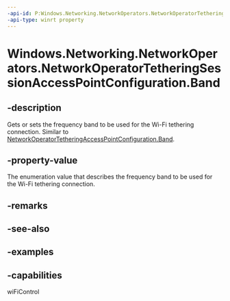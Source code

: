 ```yaml
---
-api-id: P:Windows.Networking.NetworkOperators.NetworkOperatorTetheringSessionAccessPointConfiguration.Band
-api-type: winrt property
---
```


# Windows.Networking.NetworkOperators.NetworkOperatorTetheringSessionAccessPointConfiguration.Band

<!--
public Windows.Networking.NetworkOperators.TetheringWiFiBand Band { get; set; }
-->


## -description

Gets or sets the frequency band to be used for the Wi-Fi tethering connection. Similar to [NetworkOperatorTetheringAccessPointConfiguration.Band](./networkoperatortetheringaccesspointconfiguration_band.md).

## -property-value

The enumeration value that describes the frequency band to be used for the Wi-Fi tethering connection.

## -remarks

## -see-also

## -examples

## -capabilities
wiFiControl
